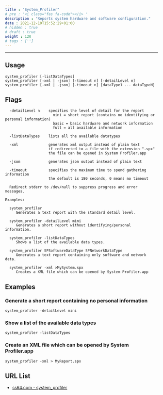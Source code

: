```yaml
---
title : "System_Profiler"
# pre : '<i class="fas fa-code"></i> '
description : "Reports system hardware and software configuration."
date : 2021-12-10T15:52:29+01:00
# hidden : true
# draft : true
weight : 120
# tags : ['']
---
```


---

## Usage

```plain
system_profiler [-listDataTypes]
system_profiler [-xml | -json] [-timeout n] [-detailLevel n]
system_profiler [-xml | -json] [-timeout n] [dataType1 ... dataTypeN]
```

## Flags

```plain
  -detailLevel n    specifies the level of detail for the report
                      mini = short report (contains no identifying or personal information)
                      basic = basic hardware and network information
                      full = all available information

  -listDataTypes    lists all the available datatypes

  -xml              generates xml output instead of plain text
                    if redirected to a file with the extension ".spx"
                    the file can be opened in System Profiler.app

  -json             generates json output instead of plain text

  -timeout          specifies the maximum time to spend gathering information
                    the default is 180 seconds, 0 means no timeout

  Redirect stderr to /dev/null to suppress progress and error messages.

Examples:

  system_profiler
     Generates a text report with the standard detail level.

  system_profiler -detailLevel mini
     Generates a short report without identifying/personal information.

  system_profiler -listDataTypes
     Shows a list of the available data types.

  system_profiler SPSoftwareDataType SPNetworkDataType
     Generates a text report containing only software and network data.

  system_profiler -xml >MySystem.spx
     Creates a XML file which can be opened by System Profiler.app
```

## Examples

### Generate a short report containing no personal information

```plain
system_profiler -detailLevel mini
```

### Show a list of the available data types

```plain
system_profiler -listDataTypes
```

### Create an XML file which can be opened by System Profiler.app

```plain
system_profiler -xml > MyReport.spx
```

## URL List

- [ss64.com - system_profiler](https://ss64.com/osx/system_profiler.html)
